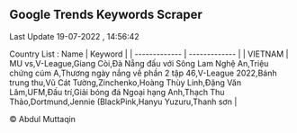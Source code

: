 

## Google Trends Keywords Scraper 
 
Last Update 19-07-2022 , 14:56:42

Country List :
 Name  | Keyword |
| ------------- | ------------- |
| VIETNAM | MU vs,V-League,Giang Còi,Đà Nẵng đấu với Sông Lam Nghệ An,Triệu chứng cúm A,Thương ngày nắng về phần 2 tập 46,V-League 2022,Bánh trung thu,Vũ Cát Tường,Zinchenko,Hoàng Thùy Linh,Đặng Văn Lâm,UFM,Đấu trí,Giải bóng đá Ngoại hạng Anh,Thạch Thu Thảo,Dortmund,Jennie (BlackPink,Hanyu Yuzuru,Thanh sơn |



© Abdul Muttaqin 

